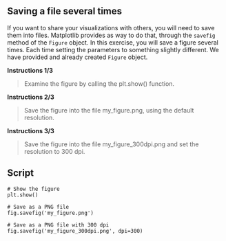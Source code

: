 ## Saving a file several times

If you want to share your visualizations with others, you will need to save them into files. Matplotlib provides as way to do that, through the `savefig` method of the `Figure` object. In this exercise, you will save a figure several times. Each time setting the parameters to something slightly different. We have provided and already created `Figure` object.

**Instructions 1/3**

> Examine the figure by calling the plt.show() function.

**Instructions 2/3**

> Save the figure into the file my_figure.png, using the default resolution.

**Instructions 3/3**

> Save the figure into the file my_figure_300dpi.png and set the resolution to 300 dpi.

## Script
```
# Show the figure
plt.show()
```
```
# Save as a PNG file
fig.savefig('my_figure.png')
```
```
# Save as a PNG file with 300 dpi
fig.savefig('my_figure_300dpi.png', dpi=300)
```
